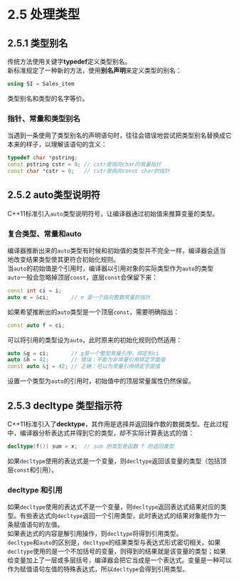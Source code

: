 # 2.5 处理类型
## 2.5.1 类型别名
传统方法使用关键字**typedef**定义类型别名。<br>
新标准规定了一种新的方法，使用**别名声明**来定义类型的别名：
```c++
using SI = Sales_item
```
类型别名和类型的名字等价。<br>
### 指针、常量和类型别名
当遇到一条使用了类型别名的声明语句时，往往会错误地尝试把类型别名替换成它本来的样子，以理解该语句的含义：
```c++
typedef char *pstring;
const pstring cstr = 0; // cstr是指向char的常量指针
const char *cstr = 0;   // cstr是指向const char的指针
```
## 2.5.2 auto类型说明符
C++11标准引入`auto`类型说明符号，让编译器通过初始值来推算变量的类型。<br>
### 复合类型、常量和auto
编译器推断出来的`auto`类型有时候和初始值的类型并不完全一样，编译器会适当地改变结果类型使其更符合初始化规则。<br>
当`auto`的初始值是个引用时，编译器以引用对象的实际类型作为`auto`的类型<br>
`auto`一般会忽略掉顶层`const`，底层`const`会保留下来：
```c++
const int ci = i;
auto e = &ci;       // e 是一个指向整数常量的指针
```
如果希望推断出的`auto`类型是一个顶层`const`，需要明确指出：
```c++
const auto f = ci;
```
可以将引用的类型设为`auto`，此时原来的初始化规则仍然适用：
```c++
auto &g = ci;       // g是一个整型常量引用，绑定到ci
auto &h = 42;       // 错误：不能为非常量引用绑定字面值
const auto &j = 42; // 正确：可以为常量引用绑定字面值
```
设置一个类型为`auto`的引用时，初始值中的顶层常量属性仍然保留。<br>
## 2.5.3 decltype 类型指示符
C++11标准引入了**decktype**，其作用是选择并返回操作数的数据类型。在此过程中，编译器分析表达式并得到它的类型，却不实际计算表达式的值：
```c++
decltype(f()) sum = x;  // sum 的类型是函数 f 的返回类型
```
如果`decltype`使用的表达式是一个变量，则`decltype`返回该变量的类型（包括顶层`const`和引用）。<br>
### decltype 和引用
如果`decltype`使用的表达式不是一个变量，则`decltype`返回表达式结果对应的类型。有些表达式向`decltype`返回一个引用类型，此时表达式的结果对象能作为一条赋值语句的左值。<br>
如果表达式的内容是解引用操作，则`decltype`将得到引用类型。<br>
`decltype`和`auto`的区别是，`decltype`的结果类型与表达式形式密切相关。如果`decltype`使用的是一个不加括号的变量，则得到的结果就是该变量的类型；如果给变量加上了一层或多层括号，编译器会把它当成是一个表达式。变量是一种可以作为赋值语句左值的特殊表达式，所以`decltype`会得到引用类型。<br>